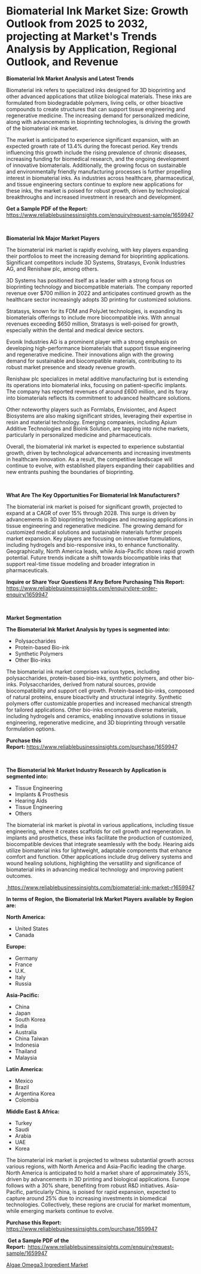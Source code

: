 <p><h1>Biomaterial Ink Market Size: Growth Outlook from 2025 to 2032, projecting at Market's Trends Analysis by Application, Regional Outlook, and Revenue</h1></p><p><strong>Biomaterial Ink Market Analysis and Latest Trends</strong></p>
<p><p>Biomaterial ink refers to specialized inks designed for 3D bioprinting and other advanced applications that utilize biological materials. These inks are formulated from biodegradable polymers, living cells, or other bioactive compounds to create structures that can support tissue engineering and regenerative medicine. The increasing demand for personalized medicine, along with advancements in bioprinting technologies, is driving the growth of the biomaterial ink market.</p><p>The market is anticipated to experience significant expansion, with an expected growth rate of 13.4% during the forecast period. Key trends influencing this growth include the rising prevalence of chronic diseases, increasing funding for biomedical research, and the ongoing development of innovative biomaterials. Additionally, the growing focus on sustainable and environmentally friendly manufacturing processes is further propelling interest in biomaterial inks. As industries across healthcare, pharmaceutical, and tissue engineering sectors continue to explore new applications for these inks, the market is poised for robust growth, driven by technological breakthroughs and increased investment in research and development.</p></p>
<p><strong>Get a Sample PDF of the Report:&nbsp;</strong> <a href="https://www.reliablebusinessinsights.com/enquiry/request-sample/1659947?utm_campaign=100&utm_medium=2&utm_source=Github&utm_content=ia&utm_term=17012025&utm_id=biomaterial-ink">https://www.reliablebusinessinsights.com/enquiry/request-sample/1659947</a></p>
<p>&nbsp;</p>
<p><strong>Biomaterial Ink Major Market Players</strong></p>
<p><p>The biomaterial ink market is rapidly evolving, with key players expanding their portfolios to meet the increasing demand for bioprinting applications. Significant competitors include 3D Systems, Stratasys, Evonik Industries AG, and Renishaw plc, among others.</p><p>3D Systems has positioned itself as a leader with a strong focus on bioprinting technology and biocompatible materials. The company reported revenue over $700 million in 2022 and anticipates continued growth as the healthcare sector increasingly adopts 3D printing for customized solutions.</p><p>Stratasys, known for its FDM and PolyJet technologies, is expanding its biomaterials offerings to include more biocompatible inks. With annual revenues exceeding $650 million, Stratasys is well-poised for growth, especially within the dental and medical device sectors.</p><p>Evonik Industries AG is a prominent player with a strong emphasis on developing high-performance biomaterials that support tissue engineering and regenerative medicine. Their innovations align with the growing demand for sustainable and biocompatible materials, contributing to its robust market presence and steady revenue growth.</p><p>Renishaw plc specializes in metal additive manufacturing but is extending its operations into biomaterial inks, focusing on patient-specific implants. The company has reported revenues of around £600 million, and its foray into biomaterials reflects its commitment to advanced healthcare solutions.</p><p>Other noteworthy players such as Formlabs, Envisiontec, and Aspect Biosystems are also making significant strides, leveraging their expertise in resin and material technology. Emerging companies, including Apium Additive Technologies and Bioink Solution, are tapping into niche markets, particularly in personalized medicine and pharmaceuticals.</p><p>Overall, the biomaterial ink market is expected to experience substantial growth, driven by technological advancements and increasing investments in healthcare innovation. As a result, the competitive landscape will continue to evolve, with established players expanding their capabilities and new entrants pushing the boundaries of bioprinting.</p></p>
<p>&nbsp;</p>
<p><strong>What Are The Key Opportunities For Biomaterial Ink Manufacturers?</strong></p>
<p><p>The biomaterial ink market is poised for significant growth, projected to expand at a CAGR of over 15% through 2028. This surge is driven by advancements in 3D bioprinting technologies and increasing applications in tissue engineering and regenerative medicine. The growing demand for customized medical solutions and sustainable materials further propels market expansion. Key players are focusing on innovative formulations, including hydrogels and bio-responsive inks, to enhance functionality. Geographically, North America leads, while Asia-Pacific shows rapid growth potential. Future trends indicate a shift towards biocompatible inks that support real-time tissue modeling and broader integration in pharmaceuticals.</p></p>
<p><strong>Inquire or Share Your Questions If Any Before Purchasing This Report:</strong> <a href="https://www.reliablebusinessinsights.com/enquiry/pre-order-enquiry/1659947?utm_campaign=100&utm_medium=2&utm_source=Github&utm_content=ia&utm_term=17012025&utm_id=biomaterial-ink">https://www.reliablebusinessinsights.com/enquiry/pre-order-enquiry/1659947</a></p>
<p>&nbsp;</p>
<p><strong>Market Segmentation</strong></p>
<p><strong>The Biomaterial Ink Market Analysis by types is segmented into:</strong></p>
<p><ul><li>Polysaccharides</li><li>Protein-based Bio-ink</li><li>Synthetic Polymers</li><li>Other Bio-inks</li></ul></p>
<p><p>The biomaterial ink market comprises various types, including polysaccharides, protein-based bio-inks, synthetic polymers, and other bio-inks. Polysaccharides, derived from natural sources, provide biocompatibility and support cell growth. Protein-based bio-inks, composed of natural proteins, ensure bioactivity and structural integrity. Synthetic polymers offer customizable properties and increased mechanical strength for tailored applications. Other bio-inks encompass diverse materials, including hydrogels and ceramics, enabling innovative solutions in tissue engineering, regenerative medicine, and 3D bioprinting through versatile formulation options.</p></p>
<p><strong>Purchase this Report:&nbsp;</strong><a href="https://www.reliablebusinessinsights.com/purchase/1659947?utm_campaign=100&utm_medium=2&utm_source=Github&utm_content=ia&utm_term=17012025&utm_id=biomaterial-ink">https://www.reliablebusinessinsights.com/purchase/1659947</a></p>
<p>&nbsp;</p>
<p><strong>The Biomaterial Ink Market Industry Research by Application is segmented into:</strong></p>
<p><ul><li>Tissue Engineering</li><li>Implants & Prosthesis</li><li>Hearing Aids</li><li>Tissue Engineering</li><li>Others</li></ul></p>
<p><p>The biomaterial ink market is pivotal in various applications, including tissue engineering, where it creates scaffolds for cell growth and regeneration. In implants and prosthetics, these inks facilitate the production of customized, biocompatible devices that integrate seamlessly with the body. Hearing aids utilize biomaterial inks for lightweight, adaptable components that enhance comfort and function. Other applications include drug delivery systems and wound healing solutions, highlighting the versatility and significance of biomaterial inks in advancing medical technology and improving patient outcomes.</p></p>
<p><a href="https://www.reliablebusinessinsights.com/biomaterial-ink-market-r1659947?utm_campaign=100&utm_medium=2&utm_source=Github&utm_content=ia&utm_term=17012025&utm_id=biomaterial-ink">&nbsp;https://www.reliablebusinessinsights.com/biomaterial-ink-market-r1659947</a></p>
<p><strong>In terms of Region, the Biomaterial Ink Market Players available by Region are:</strong></p>
<p>
    <p> <strong> North America: </strong>
        <ul>
            <li>United States</li>
            <li>Canada</li>
        </ul>
        </p> 
    <p> <strong> Europe: </strong>
        <ul>
            <li>Germany</li>
            <li>France</li>
            <li>U.K.</li>
            <li>Italy</li>
            <li>Russia</li>
        </ul>
        </p> 
    <p> <strong> Asia-Pacific: </strong>
        <ul>
            <li>China</li>
            <li>Japan</li>
            <li>South Korea</li>
            <li>India</li>
            <li>Australia</li>
            <li>China Taiwan</li>
            <li>Indonesia</li>
            <li>Thailand</li>
            <li>Malaysia</li>
        </ul>
        </p> 
    <p> <strong> Latin America: </strong>
        <ul>
            <li>Mexico</li>
            <li>Brazil</li>
            <li>Argentina Korea</li>
            <li>Colombia</li>
        </ul>
        </p> 
    <p> <strong> Middle East & Africa: </strong>
        <ul>
            <li>Turkey</li>
            <li>Saudi</li>
            <li>Arabia</li>
            <li>UAE</li>
            <li>Korea</li>
        </ul>
    </p>
    </p>
<p><p>The biomaterial ink market is projected to witness substantial growth across various regions, with North America and Asia-Pacific leading the charge. North America is anticipated to hold a market share of approximately 35%, driven by advancements in 3D printing and biological applications. Europe follows with a 30% share, benefiting from robust R&D initiatives. Asia-Pacific, particularly China, is poised for rapid expansion, expected to capture around 25% due to increasing investments in biomedical technologies. Collectively, these regions are crucial for market momentum, while emerging markets continue to evolve.</p></p>
<p><strong>Purchase this Report: </strong><a href="https://www.reliablebusinessinsights.com/purchase/1659947?utm_campaign=100&utm_medium=2&utm_source=Github&utm_content=ia&utm_term=17012025&utm_id=biomaterial-ink">https://www.reliablebusinessinsights.com/purchase/1659947</a></p>
<p>&nbsp;<strong>Get a Sample PDF of the Report:&nbsp;&nbsp;</strong><a href="https://www.reliablebusinessinsights.com/enquiry/request-sample/1659947?utm_campaign=100&utm_medium=2&utm_source=Github&utm_content=ia&utm_term=17012025&utm_id=biomaterial-ink">https://www.reliablebusinessinsights.com/enquiry/request-sample/1659947</a></p>
<p><strong></strong></p>
<p><p><a href="https://github.com/janraimondo83/Market-Research-Report-List-1/blob/main/algae-omega3-ingredient-market.md?utm_campaign=100&utm_medium=2&utm_source=Github&utm_content=ia&utm_term=17012025&utm_id=biomaterial-ink">Algae Omega3 Ingredient Market</a></p></p>